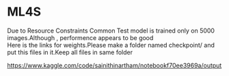 # ML4S
 

Due to Resource Constraints Common Test model is trained only on 5000 images.Although , performence appears to be good<br>
Here is the links for weights.Please make a folder named checkpoint/ and put this files in it.Keep all files in same folder

https://www.kaggle.com/code/sainithinartham/notebookf70ee3969a/output






